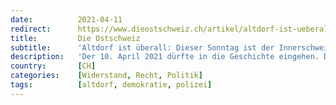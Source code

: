 ```yaml
---
date:          2021-04-11
redirect:      https://www.dieostschweiz.ch/artikel/altdorf-ist-ueberall-dieser-sonntag-ist-der-innerschweiz-gewidmet-BmL9BnO
title:         Die Ostschweiz
subtitle:      'Altdorf ist überall: Dieser Sonntag ist der Innerschweiz gewidmet'
description:   'Der 10. April 2021 dürfte in die Geschichte eingehen. Die Innerschweiz war Schauplatz eines Zusammentreffens zwischen friedlichen Demonstranten und Polizisten mit Reizgas. Wir lassen den Tag heute mit verschiedenen Beiträgen aufleben.'
country:       [CH]
categories:    [Widerstand, Recht, Politik]
tags:          [altdorf, demokratie, polizei]
---
```

